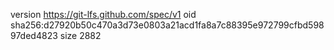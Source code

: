version https://git-lfs.github.com/spec/v1
oid sha256:d27920b50c470a3d73e0803a21acd1fa8a7c88395e972799cfbd59897ded4823
size 2882
